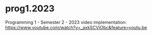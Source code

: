 # prog1.2023
Programming 1 -  Semester 2 - 2023
video implementation: https://www.youtube.com/watch?v=_axkSCViObc&feature=youtu.be
